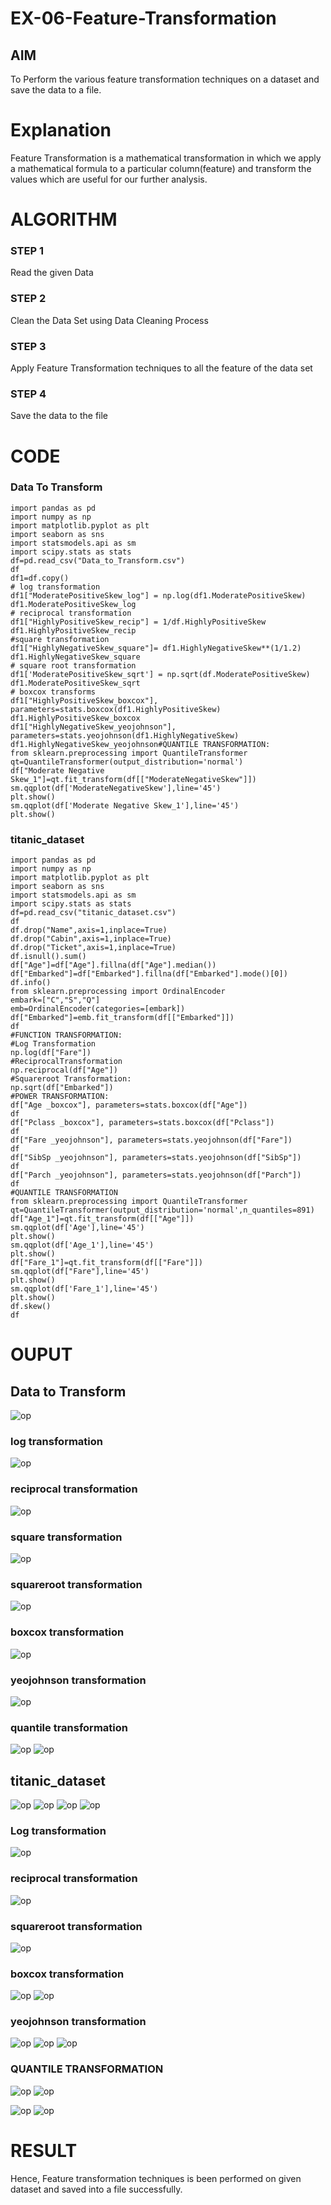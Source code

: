 # EX-06-Feature-Transformation

## AIM
To Perform the various feature transformation techniques on a dataset and save the data to a file. 

# Explanation
Feature Transformation is a mathematical transformation in which we apply a mathematical formula to a particular column(feature) and transform the values which are useful for our further analysis.

 
# ALGORITHM
### STEP 1
Read the given Data
### STEP 2
Clean the Data Set using Data Cleaning Process
### STEP 3
Apply Feature Transformation techniques to all the feature of the data set
### STEP 4
Save the data to the file


# CODE
### Data To Transform
```
import pandas as pd  
import numpy as np  
import matplotlib.pyplot as plt  
import seaborn as sns  
import statsmodels.api as sm  
import scipy.stats as stats 
df=pd.read_csv("Data_to_Transform.csv")
df
df1=df.copy()
# log transformation
df1["ModeratePositiveSkew_log"] = np.log(df1.ModeratePositiveSkew)
df1.ModeratePositiveSkew_log
# reciprocal transformation
df1["HighlyPositiveSkew_recip"] = 1/df.HighlyPositiveSkew
df1.HighlyPositiveSkew_recip
#square transformation
df1["HighlyNegativeSkew_square"]= df1.HighlyNegativeSkew**(1/1.2)
df1.HighlyNegativeSkew_square
# square root transformation
df1['ModeratePositiveSkew_sqrt'] = np.sqrt(df.ModeratePositiveSkew)
df1.ModeratePositiveSkew_sqrt
# boxcox transforms
df1["HighlyPositiveSkew_boxcox"], parameters=stats.boxcox(df1.HighlyPositiveSkew)
df1.HighlyPositiveSkew_boxcox
df1["HighlyNegativeSkew_yeojohnson"], parameters=stats.yeojohnson(df1.HighlyNegativeSkew)
df1.HighlyNegativeSkew_yeojohnson#QUANTILE TRANSFORMATION:  
from sklearn.preprocessing import QuantileTransformer   
qt=QuantileTransformer(output_distribution='normal') 
df["Moderate Negative Skew_1"]=qt.fit_transform(df[["ModerateNegativeSkew"]])  
sm.qqplot(df['ModerateNegativeSkew'],line='45')  
plt.show()
sm.qqplot(df['Moderate Negative Skew_1'],line='45')  
plt.show()  
```
### titanic_dataset
```
import pandas as pd  
import numpy as np  
import matplotlib.pyplot as plt  
import seaborn as sns  
import statsmodels.api as sm  
import scipy.stats as stats
df=pd.read_csv("titanic_dataset.csv")  
df 
df.drop("Name",axis=1,inplace=True)  
df.drop("Cabin",axis=1,inplace=True)  
df.drop("Ticket",axis=1,inplace=True)  
df.isnull().sum()
df["Age"]=df["Age"].fillna(df["Age"].median())  
df["Embarked"]=df["Embarked"].fillna(df["Embarked"].mode()[0])  
df.info()  
from sklearn.preprocessing import OrdinalEncoder
embark=["C","S","Q"]  
emb=OrdinalEncoder(categories=[embark])  
df["Embarked"]=emb.fit_transform(df[["Embarked"]])  
df
#FUNCTION TRANSFORMATION:  
#Log Transformation  
np.log(df["Fare"]) 
#ReciprocalTransformation 
np.reciprocal(df["Age"])
#Squareroot Transformation:  
np.sqrt(df["Embarked"])
#POWER TRANSFORMATION:  
df["Age _boxcox"], parameters=stats.boxcox(df["Age"])  
df  
df["Pclass _boxcox"], parameters=stats.boxcox(df["Pclass"])    
df 
df["Fare _yeojohnson"], parameters=stats.yeojohnson(df["Fare"])  
df 
df["SibSp _yeojohnson"], parameters=stats.yeojohnson(df["SibSp"])  
df  
df["Parch _yeojohnson"], parameters=stats.yeojohnson(df["Parch"])  
df
#QUANTILE TRANSFORMATION  
from sklearn.preprocessing import QuantileTransformer   
qt=QuantileTransformer(output_distribution='normal',n_quantiles=891)
df["Age_1"]=qt.fit_transform(df[["Age"]])  
sm.qqplot(df['Age'],line='45')  
plt.show() 
sm.qqplot(df['Age_1'],line='45')  
plt.show()  
df["Fare_1"]=qt.fit_transform(df[["Fare"]])  
sm.qqplot(df["Fare"],line='45')  
plt.show()  
sm.qqplot(df['Fare_1'],line='45')  
plt.show()
df.skew()
df  
```

# OUPUT
## Data to Transform
![op](op1_1.png)
### log transformation
![op](op1_2.png)
### reciprocal transformation
![op](op1_3.png)
### square transformation
![op](op1_4.png)
### squareroot transformation
![op](op1_5.png)
### boxcox transformation
![op](op1_6.png)
### yeojohnson transformation
![op](op1_7.png)
### quantile transformation
![op](op1_8.png)
![op](op1_9.png)

## titanic_dataset
![op](op2_1.png)
![op](op2_2.png)
![op](op2_3.png)
![op](op2_4.png)
### Log transformation
![op](op2_5.png)
### reciprocal transformation
![op](op2_6.png)
### squareroot transformation
![op](op2_7.png)
### boxcox transformation
![op](op2_8.png)
![op](op2_9.png)
### yeojohnson  transformation
![op](op2_10.png)
![op](op2_11.png)
![op](op2_12.png)
### QUANTILE TRANSFORMATION 
![op](op2_13.png)
![op](op2_14.png)

![op](op2_15.png)
![op](op2_16.png)

# RESULT
Hence, Feature transformation techniques is been performed on given dataset and saved into a file successfully.